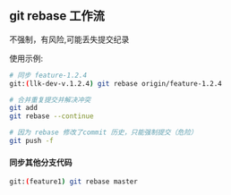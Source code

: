 ## git rebase 工作流

不强制，有风险,可能丢失提交纪录

使用示例:

```bash
# 同步 feature-1.2.4
git:(llk-dev-v.1.2.4) git rebase origin/feature-1.2.4

# 合并重复提交并解决冲突
git add
git rebase --continue

# 因为 rebase 修改了commit 历史，只能强制提交（危险）
git push -f
```

#### 同步其他分支代码

```bash
git:(feature1) git rebase master
```

